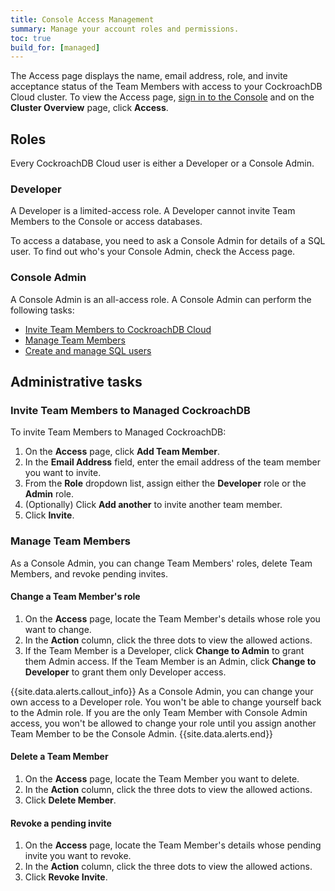```yaml
---
title: Console Access Management
summary: Manage your account roles and permissions.
toc: true
build_for: [managed]
---
```


The Access page displays the name, email address, role, and invite acceptance status of the Team Members with access to your CockroachDB Cloud cluster. To view the Access page, [sign in to the Console](managed-sign-up-for-a-cluster.html#sign-in) and on the **Cluster Overview** page, click **Access**.

<Screenshot here>

## Roles

Every CockroachDB Cloud user is either a Developer or a Console Admin.

### Developer

A Developer is a limited-access role. A Developer cannot invite Team Members to the Console or access databases.

To access a database, you need to ask a Console Admin for details of a SQL user. To find out who's your Console Admin, check the Access page.

### Console Admin

A Console Admin is an all-access role. A Console Admin can perform the following tasks:

- [Invite Team Members to CockroachDB Cloud](#invite-team-members-to-cockroachdb-cloud)
- [Manage Team Members](#manage-team-members)
- [Create and manage SQL users](managed-connect-to-your-cluster.html#step-2-create-a-sql-user)

## Administrative tasks

### Invite Team Members to Managed CockroachDB

To invite Team Members to Managed CockroachDB:

1. On the **Access** page, click **Add Team Member**.
2. In the **Email Address** field, enter the email address of the team member you want to invite.
3. From the **Role** dropdown list, assign either the **Developer** role or the **Admin** role.
4. (Optionally) Click **Add another** to invite another team member.
4. Click **Invite**.

### Manage Team Members

As a Console Admin, you can change Team Members' roles, delete Team Members, and revoke pending invites.

#### Change a Team Member's role

1. On the **Access** page, locate the Team Member's details whose role you want to change.
2. In the **Action** column, click the three dots to view the allowed actions.
3. If the Team Member is a Developer, click **Change to Admin** to grant them Admin access. If the Team Member is an Admin, click **Change to Developer** to grant them only Developer access.

{{site.data.alerts.callout_info}}
As a Console Admin, you can change your own access to a Developer role. You won't be able to change yourself back to the Admin role. If you are the only Team Member with Console Admin access, you won't be allowed to change your role until you assign another Team Member to be the Console Admin.
{{site.data.alerts.end}}

#### Delete a Team Member

1. On the **Access** page, locate the Team Member you want to delete.
2. In the **Action** column, click the three dots to view the allowed actions.
3. Click **Delete Member**.

#### Revoke a pending invite

1. On the **Access** page, locate the Team Member's details whose pending invite you want to revoke.
2. In the **Action** column, click the three dots to view the allowed actions.
3. Click **Revoke Invite**.
